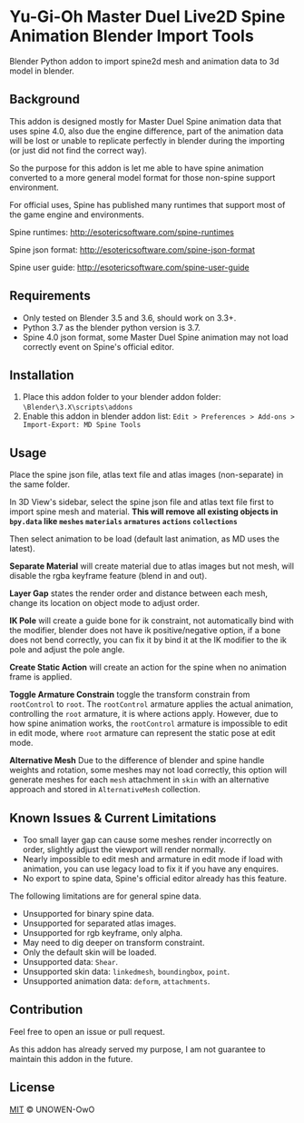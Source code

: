 # Yu-Gi-Oh Master Duel Live2D Spine Animation Blender Import Tools

Blender Python addon to import spine2d mesh and animation data to 3d model in blender.



## Background

This addon is designed mostly for Master Duel Spine animation data that uses spine 4.0, also due the engine difference, part of the animation data will be lost or unable to replicate perfectly in blender during the importing (or just did not find the correct way).

So the purpose for this addon is let me able to have spine animation converted to a more general model format for those non-spine support environment.

For official uses, Spine has published many runtimes that support most of the game engine and environments.

Spine runtimes: http://esotericsoftware.com/spine-runtimes

Spine json format: http://esotericsoftware.com/spine-json-format

Spine user guide: http://esotericsoftware.com/spine-user-guide

## Requirements

- Only tested on Blender 3.5 and 3.6, should work on 3.3+.
- Python 3.7 as the blender python version is 3.7.
- Spine 4.0 json format, some Master Duel Spine animation may not load correctly event on Spine's official editor.

## Installation

1. Place this addon folder to your blender addon folder: `\Blender\3.X\scripts\addons`
2. Enable this addon in blender addon list: `Edit > Preferences > Add-ons > Import-Export: MD Spine Tools`

## Usage

Place the spine json file, atlas text file and atlas images (non-separate) in the same folder.

In 3D View's sidebar, select the spine json file and atlas text file first to import spine mesh and material. **This will remove all existing objects in `bpy.data` like `meshes` `materials` `armatures` `actions` `collections`**

Then select animation to be load (default last animation, as MD uses the latest).

**Separate Material** will create material due to atlas images but not mesh, will disable the rgba keyframe feature (blend in and out).

**Layer Gap** states the render order and distance between each mesh, change its location on object mode to adjust order.

**IK Pole** will create a guide bone for ik constraint, not automatically bind with the modifier, blender does not have ik positive/negative option, if a bone does not bend correctly, you can fix it by bind it at the IK modifier to the ik pole and adjust the pole angle.

**Create Static Action** will create an action for the spine when no animation frame is applied.

**Toggle Armature Constrain** toggle the transform constrain from `rootControl` to `root`. The `rootControl` armature applies the actual animation, controlling the `root` armature, it is where actions apply. However, due to how spine animation works, the `rootControl` armature is impossible to edit in edit mode, where `root` armature can represent the static pose at edit mode.

**Alternative Mesh** Due to the difference of blender and spine handle weights and rotation, some meshes may not load correctly, this option will generate meshes for each `mesh` attachment in `skin` with an alternative approach and stored in `AlternativeMesh` collection.


## Known Issues & Current Limitations

- Too small layer gap can cause some meshes render incorrectly on order, slightly adjust the viewport will render normally.
- Nearly impossible to edit mesh and armature in edit mode if load with animation, you can use legacy load to fix it if you have any enquires.
- No export to spine data, Spine's official editor already has this feature.

The following limitations are for general spine data.

- Unsupported for binary spine data.
- Unsupported for separated atlas images.
- Unsupported for rgb keyframe, only alpha.
- May need to dig deeper on transform constraint.
- Only the default skin will be loaded.
- Unsupported data: `Shear`.
- Unsupported skin data: `linkedmesh`, `boundingbox`, `point`.
- Unsupported animation data: `deform`, `attachments`.

## Contribution

Feel free to open an issue or pull request.

As this addon has already served my purpose, I am not guarantee to maintain this addon in the future.

## License

[MIT](LICENSE) © UNOWEN-OwO
